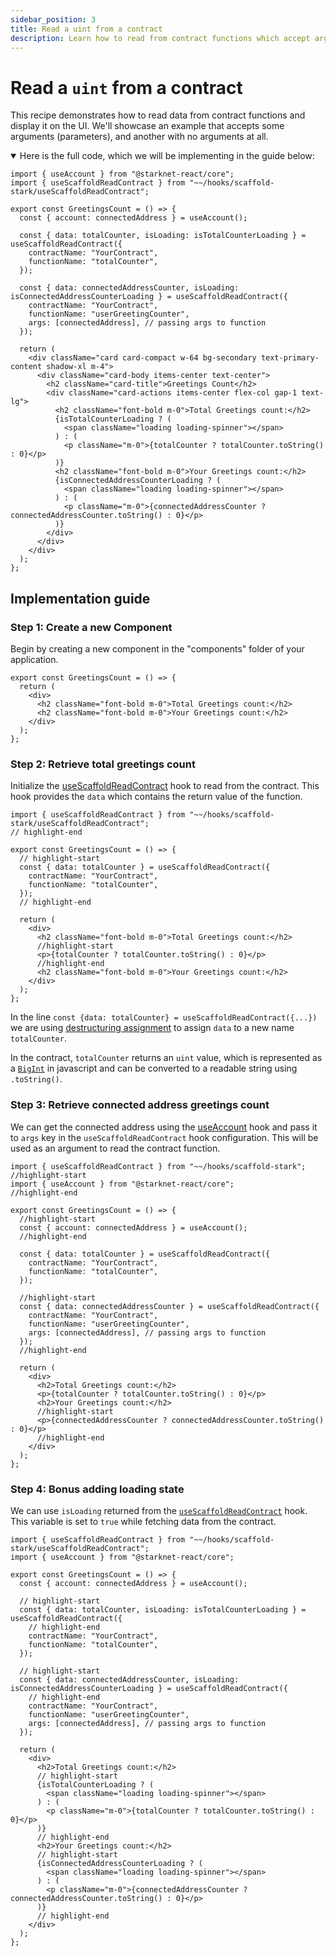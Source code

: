 ```yaml
---
sidebar_position: 3
title: Read a uint from a contract
description: Learn how to read from contract functions which accept arguments / no arguments and display them on UI.
---
```


# Read a `uint` from a contract

This recipe demonstrates how to read data from contract functions and display it on the UI. We'll showcase an example that accepts some arguments (parameters), and another with no arguments at all.

<details open>
<summary>Here is the full code, which we will be implementing in the guide below:</summary>

```tsx title="components/GreetingsCount.tsx"
import { useAccount } from "@starknet-react/core";
import { useScaffoldReadContract } from "~~/hooks/scaffold-stark/useScaffoldReadContract";

export const GreetingsCount = () => {
  const { account: connectedAddress } = useAccount();

  const { data: totalCounter, isLoading: isTotalCounterLoading } = useScaffoldReadContract({
    contractName: "YourContract",
    functionName: "totalCounter",
  });

  const { data: connectedAddressCounter, isLoading: isConnectedAddressCounterLoading } = useScaffoldReadContract({
    contractName: "YourContract",
    functionName: "userGreetingCounter",
    args: [connectedAddress], // passing args to function
  });

  return (
    <div className="card card-compact w-64 bg-secondary text-primary-content shadow-xl m-4">
      <div className="card-body items-center text-center">
        <h2 className="card-title">Greetings Count</h2>
        <div className="card-actions items-center flex-col gap-1 text-lg">
          <h2 className="font-bold m-0">Total Greetings count:</h2>
          {isTotalCounterLoading ? (
            <span className="loading loading-spinner"></span>
          ) : (
            <p className="m-0">{totalCounter ? totalCounter.toString() : 0}</p>
          )}
          <h2 className="font-bold m-0">Your Greetings count:</h2>
          {isConnectedAddressCounterLoading ? (
            <span className="loading loading-spinner"></span>
          ) : (
            <p className="m-0">{connectedAddressCounter ? connectedAddressCounter.toString() : 0}</p>
          )}
        </div>
      </div>
    </div>
  );
};
```

</details>

## Implementation guide

### Step 1: Create a new Component

Begin by creating a new component in the "components" folder of your application.

```tsx title="components/GreetingsCount.tsx"
export const GreetingsCount = () => {
  return (
    <div>
      <h2 className="font-bold m-0">Total Greetings count:</h2>
      <h2 className="font-bold m-0">Your Greetings count:</h2>
    </div>
  );
};
```

### Step 2: Retrieve total greetings count

Initialize the [useScaffoldReadContract](/hooks/useScaffoldReadContract) hook to read from the contract. This hook provides the `data` which contains the return value of the function.

```tsx title="components/GreetingsCount.tsx"
import { useScaffoldReadContract } from "~~/hooks/scaffold-stark/useScaffoldReadContract";
// highlight-end

export const GreetingsCount = () => {
  // highlight-start
  const { data: totalCounter } = useScaffoldReadContract({
    contractName: "YourContract",
    functionName: "totalCounter",
  });
  // highlight-end

  return (
    <div>
      <h2 className="font-bold m-0">Total Greetings count:</h2>
      //highlight-start
      <p>{totalCounter ? totalCounter.toString() : 0}</p>
      //highlight-end
      <h2 className="font-bold m-0">Your Greetings count:</h2>
    </div>
  );
};
```

In the line `const {data: totalCounter} = useScaffoldReadContract({...})` we are using [destructuring assignment](https://developer.mozilla.org/en-US/docs/Web/JavaScript/Reference/Operators/Destructuring_assignment) to assign `data` to a new name `totalCounter`.

In the contract, `totalCounter` returns an `uint` value, which is represented as a [`BigInt`](https://developer.mozilla.org/en-US/docs/Web/JavaScript/Reference/Global_Objects/BigInt) in javascript and can be converted to a readable string using `.toString()`.

### Step 3: Retrieve connected address greetings count

We can get the connected address using the [useAccount](https://starknet-react.com/hooks/account/useaccount) hook and pass it to `args` key in the `useScaffoldReadContract` hook configuration. This will be used as an argument to read the contract function.

```tsx title="components/GreetingsCount.tsx"
import { useScaffoldReadContract } from "~~/hooks/scaffold-stark";
//highlight-start
import { useAccount } from "@starknet-react/core";
//highlight-end

export const GreetingsCount = () => {
  //highlight-start
  const { account: connectedAddress } = useAccount();
  //highlight-end

  const { data: totalCounter } = useScaffoldReadContract({
    contractName: "YourContract",
    functionName: "totalCounter",
  });

  //highlight-start
  const { data: connectedAddressCounter } = useScaffoldReadContract({
    contractName: "YourContract",
    functionName: "userGreetingCounter",
    args: [connectedAddress], // passing args to function
  });
  //highlight-end

  return (
    <div>
      <h2>Total Greetings count:</h2>
      <p>{totalCounter ? totalCounter.toString() : 0}</p>
      <h2>Your Greetings count:</h2>
      //highlight-start
      <p>{connectedAddressCounter ? connectedAddressCounter.toString() : 0}</p>
      //highlight-end
    </div>
  );
};
```

### Step 4: Bonus adding loading state

We can use `isLoading` returned from the [`useScaffoldReadContract`](/hooks/usescaffoldreadcontract) hook. This variable is set to `true` while fetching data from the contract.

```tsx title="components/GreetingsCount.tsx"
import { useScaffoldReadContract } from "~~/hooks/scaffold-stark/useScaffoldReadContract";
import { useAccount } from "@starknet-react/core";

export const GreetingsCount = () => {
  const { account: connectedAddress } = useAccount();

  // highlight-start
  const { data: totalCounter, isLoading: isTotalCounterLoading } = useScaffoldReadContract({
    // highlight-end
    contractName: "YourContract",
    functionName: "totalCounter",
  });

  // highlight-start
  const { data: connectedAddressCounter, isLoading: isConnectedAddressCounterLoading } = useScaffoldReadContract({
    // highlight-end
    contractName: "YourContract",
    functionName: "userGreetingCounter",
    args: [connectedAddress], // passing args to function
  });

  return (
    <div>
      <h2>Total Greetings count:</h2>
      // highlight-start
      {isTotalCounterLoading ? (
        <span className="loading loading-spinner"></span>
      ) : (
        <p className="m-0">{totalCounter ? totalCounter.toString() : 0}</p>
      )}
      // highlight-end
      <h2>Your Greetings count:</h2>
      // highlight-start
      {isConnectedAddressCounterLoading ? (
        <span className="loading loading-spinner"></span>
      ) : (
        <p className="m-0">{connectedAddressCounter ? connectedAddressCounter.toString() : 0}</p>
      )}
      // highlight-end
    </div>
  );
};
```
